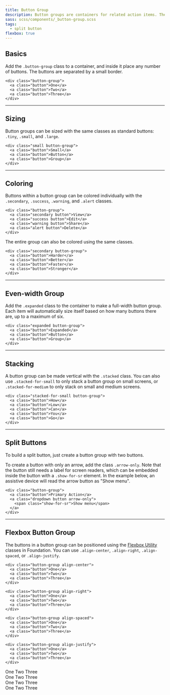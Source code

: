 ```yaml
---
title: Button Group
description: Button groups are containers for related action items. They're great when you need to display a group of actions in a bar. These build off the button styles and work perfectly with the grid.
sass: scss/components/_button-group.scss
tags:
  - split button
flexbox: true
---
```


## Basics

Add the `.button-group` class to a container, and inside it place any number of buttons. The buttons are separated by a small border.

```html_example
<div class="button-group">
  <a class="button">One</a>
  <a class="button">Two</a>
  <a class="button">Three</a>
</div>
```

---

## Sizing

Button groups can be sized with the same classes as standard buttons: `.tiny`, `.small`, and `.large`.

```html_example
<div class="small button-group">
  <a class="button">Small</a>
  <a class="button">Button</a>
  <a class="button">Group</a>
</div>
```

---

## Coloring

Buttons within a button group can be colored individually with the `.secondary`, `.success`, `.warning`, and `.alert` classes.

```html_example
<div class="button-group">
  <a class="secondary button">View</a>
  <a class="success button">Edit</a>
  <a class="warning button">Share</a>
  <a class="alert button">Delete</a>
</div>
```

The entire group can also be colored using the same classes.

```html_example
<div class="secondary button-group">
  <a class="button">Harder</a>
  <a class="button">Better</a>
  <a class="button">Faster</a>
  <a class="button">Stronger</a>
</div>
```

---

## Even-width Group

Add the `.expanded` class to the container to make a full-width button group. Each item will automatically size itself based on how many buttons there are, up to a maximum of six.

```html_example
<div class="expanded button-group">
  <a class="button">Expanded</a>
  <a class="button">Button</a>
  <a class="button">Group</a>
</div>
```

---

## Stacking

A button group can be made vertical with the `.stacked` class. You can also use `.stacked-for-small` to only stack a button group on small screens, or `.stacked-for-medium` to only stack on small and medium screens.

```html_example
<div class="stacked-for-small button-group">
  <a class="button">How</a>
  <a class="button">Low</a>
  <a class="button">Can</a>
  <a class="button">You</a>
  <a class="button">Go</a>
</div>
```

---

## Split Buttons

To build a split button, just create a button group with two buttons.

To create a button with only an arrow, add the class `.arrow-only`. Note that the button still needs a label for screen readers, which can be embedded inside the button with a `.show-for-sr` element. In the example below, an assistive device will read the arrow button as "Show menu".

```html_example
<div class="button-group">
  <a class="button">Primary Action</a>
  <a class="dropdown button arrow-only">
    <span class="show-for-sr">Show menu</span>
  </a>
</div>
```

---

## Flexbox Button Group

The buttons in a button group can be positioned using the [Flexbox Utility](http://localhost:3000/flexbox.html#helper-classes) classes in Foundation. You can use `.align-center`, `.align-right`, `.align-spaced`, or `.align-justify`.

```html_example
<div class="button-group align-center">
  <a class="button">One</a>
  <a class="button">Two</a>
  <a class="button">Three</a>
</div>

<div class="button-group align-right">
  <a class="button">One</a>
  <a class="button">Two</a>
  <a class="button">Three</a>
</div>

<div class="button-group align-spaced">
  <a class="button">One</a>
  <a class="button">Two</a>
  <a class="button">Three</a>
</div>

<div class="button-group align-justify">
  <a class="button">One</a>
  <a class="button">Two</a>
  <a class="button">Three</a>
</div>
```

<article class="docs-component" id="docs-flexbox-buttongroup">
<div class="button-group align-center">
  <a class="button">One</a>
  <a class="button">Two</a>
  <a class="button">Three</a>
</div>

<div class="button-group align-right">
  <a class="button">One</a>
  <a class="button">Two</a>
  <a class="button">Three</a>
</div>

<div class="button-group align-spaced">
  <a class="button">One</a>
  <a class="button">Two</a>
  <a class="button">Three</a>
</div>

<div class="button-group align-justify">
  <a class="button">One</a>
  <a class="button">Two</a>
  <a class="button">Three</a>
</div>
</article>
